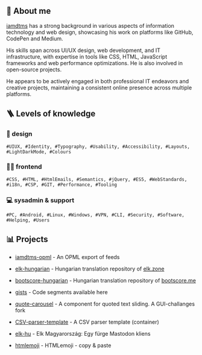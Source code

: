 ## 👤 About me 

[iamdtms](https://iamdtms.hu) has a strong background in various aspects of information technology and web design, showcasing his work on platforms like GitHub, CodePen and Medium. 

His skills span across UI/UX design, web development, and IT infrastructure, with expertise in tools like CSS, HTML, JavaScript frameworks and web performance optimizations. He is also involved in open-source projects.

He appears to be actively engaged in both professional IT endeavors and creative projects, maintaining a consistent online presence across multiple platforms.

## 🪜 Levels of knowledge

### 🎨 design
```
#UIUX, #Identity, #Typography, #Usability, #Accessibility, #Layouts, #LightDarkMode, #Colours
```

### 🧑‍💻 frontend
```
#CSS, #HTML, #HtmlEmails, #Semantics, #jQuery, #ES5, #WebStandards, #i18n, #CSP, #GIT, #Performance, #Tooling
```

### 💻 sysadmin & support
```
#PC, #Android, #Linux, #Windows, #VPN, #CLI, #Security, #Software, #Helping, #Users
```

## 📊 Projects

- [iamdtms-opml](https://github.com/iamdtms/iamdtms-opml) - An OPML export of feeds

- [elk-hungarian](https://github.com/iamdtms/elk-hungarian) - Hungarian translation repository of [elk.zone](https://elk.zone)

- [bootscore-hungarian](https://github.com/iamdtms/bootscore-hungarian) - Hungarian translation repository of [bootscore.me](https://bootscore.me)

- [gists](https://gist.github.com/iamdtms) - Code segments available here

- [quote-carousel](https://github.com/iamdtms/quote-carousel) - A component for quoted text sliding. A GUI-challanges fork

- [CSV-parser-template](https://github.com/iamdtms/CSV-parser-template) - A CSV parser template (container)

- [elk-hu](https://github.com/iamdtms/elk-hu) - Elk Magyarország: Egy fürge Mastodon kliens

- [htmlemoji](https://github.com/iamdtms/htmlemoji) - HTMLemoji - copy &amp; paste
